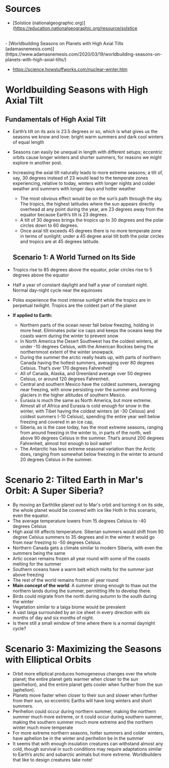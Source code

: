# Sources

- [Solstice (nationalgeographic.org)](https://education.nationalgeographic.org/resource/solstice
<br>
- [Worldbuilding Seasons on Planets with High Axial Tilts (adamasnemesis.com)](https://www.adamasnemesis.com/2020/03/19/worldbuilding-seasons-on-planets-with-high-axial-tilts/)
  
  
- https://science.howstuffworks.com/nuclear-winter.htm

# Worldbuilding Seasons with High Axial Tilt 

## Fundamentals of High Axial Tilt 

- Earth’s tilt on its axis is 23.5 degrees or so, which is what gives us the seasons we know and love: bright warm summers and dark cool winters of equal length
  
- Seasons can easily be unequal in length with different setups; eccentric orbits cause longer winters and shorter summers, for reasons we might explore in another post.
  
- Increasing the axial tilt naturally leads to more extreme seasons; a tilt of, say, 30 degrees instead of 23 would lead to the temperate zones experiencing, relative to today, winters with longer nights and colder weather and summers with longer days and hotter weather
  
  - The most obvious effect would be on the sun’s path through the sky. The tropics, the highest latitudes where the sun appears directly overhead at any point during the year, are 23 degrees away from the equator because Earth’s tilt is 23 degrees.
  - A tilt of 30 degrees brings the tropics up to 30 degrees and the polar circles down to 60 degrees.
  - Once axial tilt exceeds 45 degrees there is no more temperate zone in terms of sunlight; under a 45 degree axial tilt both the polar circles and tropics are at 45 degrees latitude.
    
  ## Scenario 1: A World Turned on Its Side 
  
- Tropics rise to 85 degrees above the equator, polar circles rise to 5 degrees above the equator 
- Half a year of constant daylight and half a year of constant night. Normal day-night cycle near the equinoxes 
- Poles experience the most intense sunlight while the tropics are in perpetual twilight. Tropics are the coldest part of the planet 
- **If applied to Earth:**
	- Northern parts of the ocean never fall below freezing, holding in more heat. Eliminates polar ice caps and keeps the oceans keep the coasts warm during the winter to prevent snow 
	- In North America the Desert Southwest has the coldest winters, at under -10 degrees Celsius, with the American Rockies being the northernmost extent of the winter snowpack.
	- During the summer the arctic really heats up, with parts of northern Canada having the hottest summers, averaging over 80 degrees Celsius. That’s over 170 degrees Fahrenheit!
	- All of Canada, Alaska, and Greenland average over 50 degrees Celsius, or around 120 degrees Fahrenheit.
	- Central and southern Mexico have the coldest summers, averaging near freezing, with snow persisting over the summer and forming glaciers in the higher altitudes of southern Mexico.
	- Eurasia is much the same as North America, but more extreme. Almost all of Africa and Eurasia is cold enough for snow in the winter, with Tibet having the coldest winters (at -30 Celsius) and coldest summers (-10 Celsius), spending the entire year well below freezing and covered in an ice cap,
	- Siberia, as is the case today, has the most extreme seasons, ranging from around freezing in the winter to, in parts of the north, well above 90 degrees Celsius in the summer. That’s around 200 degrees Fahrenheit, almost hot enough to boil water!
	- The Antarctic has less extreme seasonal variation than the Arctic does, ranging from somewhat below freezing in the winter to around 20 degrees Celsius in the summer.
	
# Scenario 2: Tilted Earth in Mar's Orbit: A Super Siberia? 

- By moving an Earthlike planet out to Mar's orbit and turning it on its side, the whole planet would be covered with ice like Hoth in this scenario, even the equator.  	
- The average temperature lowers from 15 degrees Celsius to -40 degrees Celsius
- High axial tilt affects temperature. Siberian summers would shift from 90 degree Celsius summers to 35 degrees and in the winter it would go from near freezing to -50 degrees Celsius. 
- Northern Canada gets a climate similar to modern Siberia, with even the summers being the same 
- Artic ocean remains frozen all year round with some of the coasts melting for the summer 
- Southern oceans have a warm belt which melts for the summer just above freezing  
- The rest of the world remains frozen all year round 
- **Main concept of the world**: A summer strong enough to thaw out the northern lands during the summer, permitting life to develop there. 
- Birds could migrate from the north during autumn to the south during the winter
- Vegetation similar to a taiga biome would be prevalent 
- A vast taiga surrounded by an ice sheet in every direction with six months of day and six months of night. 
- Is there still a small window of time where there is a normal daynight cycle? 

# Scenario 3: Maximizing the Seasons with Elliptical Orbits
- Orbit more elliptical produces homogeneous changes over the whole planet; the entire planet gets warmer when closer to the sun (perihelion), and the entire planet gets cooler when further from the sun (aphelion).
- Planets move faster when closer to their sun and slower when further from their sun, so eccentric Earths will have long winters and short summers.
- Perihelion could occur during northern summer, making the northern summer much more extreme, or it could occur during southern summer, making the southern summer much more extreme and the northern winter much more temperate
- For more extreme northern seasons, hotter summers and colder winters, have aphelion be in the winter and perihelion be in the summer
- It seems that with enough insulation creatures can withstand almost any cold, though survival in such conditions may require adaptations similar to Earth’s arctic and subarctic animals but more extreme. Worldbuilders that like to design creatures take note!

